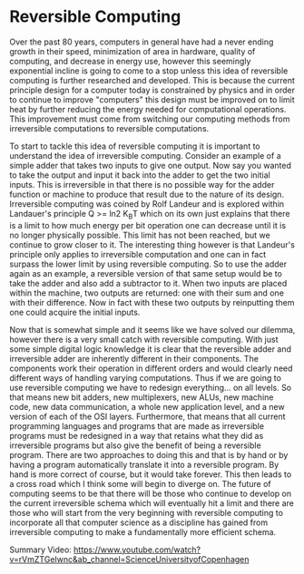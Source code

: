 # Reversible Computing 

Over the past 80 years, computers in general have had a never ending growth in their speed, minimization of area in hardware, quality of computing, and decrease in energy use, however this seemingly exponential incline is going to come to a stop unless this idea of reversible computing is further researched and developed. This is because the current principle design for a computer today is constrained by physics and in order to continue to improve "computers" this design must be improved on to limit heat by further reducing the energy needed for computational operations. This improvement must come from switching our computing methods from irreversible computations to reversible computations.

To start to tackle this idea of reversible computing it is important to understand the idea of irreversible computing. Consider an example of a simple adder that takes two inputs to give one output. Now say you wanted to take the output and input it back into the adder to get the two initial inputs. This is irreversible in that there is no possible way for the adder function or machine to produce that result due to the nature of its design. Irreversible computing was coined by Rolf Landeur and is explored within Landauer's principle Q >= ln2 K<sub>B</sub>T which on its own just explains that there is a limit to how much energy per bit operation one can decrease until it is no longer physically possible. This limit has not been reached, but we continue to grow closer to it. The interesting thing however is that Landeur's principle only applies to irreversible computation and one can in fact surpass the lower limit by using reversible computing. So to use the adder again as an example, a reversible version of that same setup would be to take the adder and also add a subtractor to it. When two inputs are placed within the machine, two outputs are returned: one with their sum and one with their difference. Now in fact with these two outputs by reinputting them one could acquire the initial inputs. 

Now that is somewhat simple and it seems like we have solved our dilemma, however there is a very small catch with reversible computing. With just some simple digital logic knowledge it is clear that the reversible adder and irreversible adder are inherently different in their components. The components work their operation in different orders and would clearly need different ways of handling varying computations. Thus if we are going to use reversible computing we have to redesign everything... on all levels. So that means new bit adders, new multiplexers, new ALUs, new machine code, new data communication, a whole new application level, and a new version of each of the OSI layers. Furthermore, that means that all current programming languages and programs that are made as irreversible programs must be redesigned in a way that retains what they did as irreversible programs but also give the benefit of being a reversible program. There are two approaches to doing this and that is by hand or by having a program automatically translate it into a reversible program. By hand is more correct of course, but it would take forever. This then leads to a cross road which I think some will begin to diverge on. The future of computing seems to be that there will be those who continue to develop on the current irreversible schema which will eventually hit a limit and there are those who will start from the very beginning with reversible computing to incorporate all that computer science as a discipline has gained from irreversible computing to make a fundamentally more efficient schema. 

Summary Video: https://www.youtube.com/watch?v=rVmZTGeIwnc&ab_channel=ScienceUniversityofCopenhagen


